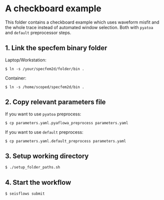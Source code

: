 # A checkboard example

This folder contains a checkboard example which uses waveform misfit
and the whole trace instead of automated window selection. Both with
`pyatoa` and `default` preprocessor steps.


## 1. Link the specfem binary folder

Laptop/Workstation:

```console
$ ln -s /your/specfem2d/folder/bin .
```

Container:
```console
$ ln -s /home/scoped/specfem2d/bin .
```

## 2. Copy relevant parameters file

If you want to use `pyatoa` preprocess:

```console
$ cp parameters.yaml.pyaflowa_preprocess parameters.yaml
```

If you want to use `default` preprocess:

```console
$ cp parameters.yaml.default_preprocess parameters.yaml
```

## 3. Setup working directory

```console
$ ./setup_folder_paths.sh
```

## 4. Start the workflow

```console
$ seisflows submit
```


